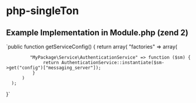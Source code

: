 # php-singleTon
## Example Implementation in Module.php (zend 2)
`public function getServiceConfig()
 {
     return array(
         "factories" => array(

             "MyPackage\Service\AuthenticationService" => function ($sm) {
                  return AuthenticationService::instantiate($sm->get("config")["messaging_server"]);
              }
          )
      );
  }`
